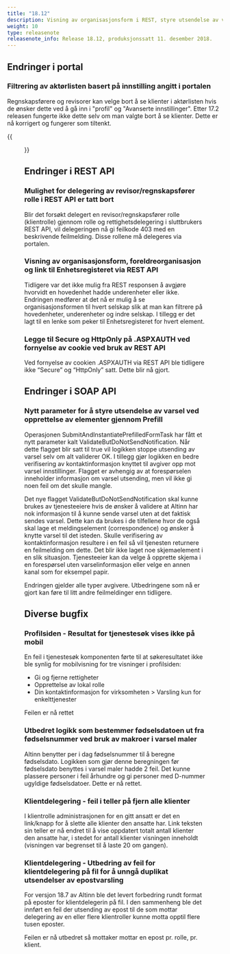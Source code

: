 ```yaml
---
title: "18.12"
description: Visning av organisasjonsform i REST, styre utsendelse av varsel ved prefill, feilrettinger m.m.
weight: 10
type: releasenote
releasenote_info: Release 18.12, produksjonssatt 11. desember 2018.
---
```


## Endringer i portal

### Filtrering av aktørlisten basert på innstilling angitt i portalen

Regnskapsførere og revisorer kan velge bort å se klienter i aktørlisten hvis de ønsker dette ved å gå inn i "profil" og "Avanserte innstillinger". Etter 17.2 releasen fungerte ikke dette selv om man valgte bort å se klienter. Dette er nå korrigert og fungerer som tiltenkt.

{{<figure src="profil.png?width=600" title="">}}

## Endringer i REST API

### Mulighet for delegering av revisor/regnskapsfører rolle i REST API er tatt bort

Blir det forsøkt delegert en revisor/regnskapsfører rolle (klientrolle) gjennom rolle og rettighetsdelegering i sluttbrukers REST API, vil delegeringen nå gi feilkode 403 med en beskrivende feilmelding. Disse rollene må delegeres via portalen.

### Visning av organisasjonsform, foreldreorganisasjon og link til Enhetsregisteret via REST API

Tidligere var det ikke mulig fra REST responsen å avgjøre hvorvidt en hovedenhet hadde underenheter eller ikke. Endringen medfører at det nå er mulig å se organisasjonsformen til hvert selskap slik at man kan filtrere på hovedenheter, underenheter og indre selskap. I tillegg er det lagt til en lenke som peker til Enhetsregisteret for hvert element.

### Legge til Secure og HttpOnly på .ASPXAUTH ved fornyelse av cookie ved bruk av REST API

Ved fornyelse av cookien .ASPXAUTH via REST API ble tidligere ikke “Secure” og “HttpOnly” satt. Dette blir nå gjort.

## Endringer i SOAP API

### Nytt parameter for å styre utsendelse av varsel ved opprettelse av elementer gjennom Prefill

Operasjonen SubmitAndInstantiatePrefilledFormTask har fått et nytt parameter kalt ValidateButDoNotSendNotification. Når dette flagget blir satt til true vil logikken stoppe utsending av varsel selv om alt validerer OK. I tillegg gjør logikken en bedre verifisering av kontaktinformasjon knyttet til avgiver opp mot varsel innstillinger.
Flagget er avhengig av at forespørselen inneholder informasjon om varsel utsending, men vil ikke gi noen feil om det skulle mangle.

Det nye flagget ValidateButDoNotSendNotification skal kunne brukes av tjenesteeiere hvis de ønsker å validere at Altinn har nok informasjon til å kunne sende varsel uten at det faktisk sendes varsel. Dette kan da brukes i de tilfellene hvor de også skal lage et meldingselement (correspondence) og ønsker å knytte varsel til det isteden.
Skulle verifisering av kontaktinformasjon resultere i en feil så vil tjenesten returnere en feilmelding om dette. Det blir ikke laget noe skjemaelement i en slik situasjon. Tjenesteeier kan da velge å opprette skjema i en forespørsel uten varselinformasjon eller velge en annen kanal som for eksempel papir.

Endringen gjelder alle typer avgivere. Utbedringene som nå er gjort kan føre til litt andre feilmeldinger enn tidligere.

## Diverse bugfix

### Profilsiden - Resultat for tjenestesøk vises ikke på mobil

En feil i tjenestesøk komponenten førte til at søkeresultatet ikke ble synlig for mobilvisning for tre visninger i profilsiden:

- Gi og fjerne rettigheter
- Opprettelse av lokal rolle
- Din kontaktinformasjon for virksomheten > Varsling kun for enkelttjenester
  
Feilen er nå rettet

### Utbedret logikk som bestemmer fødselsdatoen ut fra fødselsnummer ved bruk av makroer i varsel maler

Altinn benytter per i dag fødselsnummer til å beregne fødselsdato. Logikken som gjør denne beregningen før fødselsdato benyttes i varsel maler hadde 2 feil.
Det kunne plassere personer i feil århundre og gi personer med D-nummer ugyldige fødselsdatoer. Dette er nå rettet.

### Klientdelegering - feil i teller på fjern alle klienter

I klientrolle administrasjonen for en gitt ansatt er det en link/knapp for å slette alle klienter den ansatte har. Link teksten sin teller er nå endret til å vise oppdatert totalt antall klienter den ansatte har, i stedet for antall klienter visningen inneholdt (visningen var begrenset til å laste 20 om gangen).

### Klientdelegering - Utbedring av feil for klientdelegering på fil for å unngå duplikat utsendelser av epostvarsling

For versjon 18.7 av Altinn ble det levert forbedring rundt format på eposter for klientdelegerin på fil. I den sammenheng ble det innført en feil der utsending av epost til de som mottar delegering av en eller flere klientroller kunne motta opptil flere tusen eposter.

Feilen er nå utbedret så mottaker mottar en epost pr. rolle, pr. klient.
